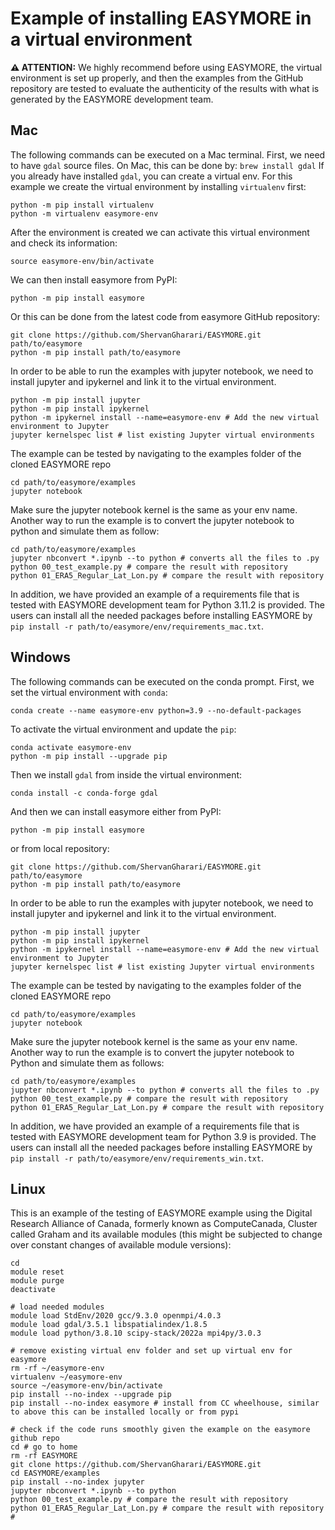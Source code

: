 # Example of installing EASYMORE in a virtual environment

**⚠ ATTENTION:**
We highly recommend before using EASYMORE, the virtual environment is set up properly, and then the examples from the GitHub repository are tested to evaluate the authenticity of the results with what is generated by the EASYMORE development team.

## Mac

The following commands can be executed on a Mac terminal.
First, we need to have `gdal` source files. On Mac, this can be done by:
```brew install gdal```
If you already have installed `gdal`, you can create a virtual env. For this example we create the virtual environment by installing `virtualenv` first:
```
python -m pip install virtualenv
python -m virtualenv easymore-env
```
After the environment is created we can activate this virtual environment and check its information:
```
source easymore-env/bin/activate
```
We can then install easymore from PyPI:
```
python -m pip install easymore
```
Or this can be done from the latest code from easymore GitHub repository:
```
git clone https://github.com/ShervanGharari/EASYMORE.git path/to/easymore
python -m pip install path/to/easymore
```
In order to be able to run the examples with jupyter notebook, we need to install jupyter and ipykernel and link it to the virtual environment.
```
python -m pip install jupyter
python -m pip install ipykernel
python -m ipykernel install --name=easymore-env # Add the new virtual environment to Jupyter
jupyter kernelspec list # list existing Jupyter virtual environments
```
The example can be tested by navigating to the examples folder of the cloned EASYMORE repo
```
cd path/to/easymore/examples
jupyter notebook
```
Make sure the jupyter notebook kernel is the same as your env name.
Another way to run the example is to convert the jupyter notebook to python and simulate them as follow:
```
cd path/to/easymore/examples
jupyter nbconvert *.ipynb --to python # converts all the files to .py
python 00_test_example.py # compare the result with repository
python 01_ERA5_Regular_Lat_Lon.py # compare the result with repository
```
In addition, we have provided an example of a requirements file that is tested with EASYMORE development team for Python 3.11.2 is provided. The users can install all the needed packages before installing EASYMORE by `pip install -r path/to/easymore/env/requirements_mac.txt`.


## Windows

The following commands can be executed on the conda prompt. First, we set the virtual environment with `conda`:
```
conda create --name easymore-env python=3.9 --no-default-packages
```
To activate the virtual environment and update the `pip`:
```
conda activate easymore-env
python -m pip install --upgrade pip
```
Then we install `gdal` from inside the virtual environment:
```
conda install -c conda-forge gdal

```
And then we can install easymore either from PyPI:
```
python -m pip install easymore
```
 or from local repository:
```
git clone https://github.com/ShervanGharari/EASYMORE.git path/to/easymore
python -m pip install path/to/easymore
```
In order to be able to run the examples with jupyter notebook, we need to install jupyter and ipykernel and link it to the virtual environment.
```
python -m pip install jupyter
python -m pip install ipykernel
python -m ipykernel install --name=easymore-env # Add the new virtual environment to Jupyter
jupyter kernelspec list # list existing Jupyter virtual environments
```
The example can be tested by navigating to the examples folder of the cloned EASYMORE repo
```
cd path/to/easymore/examples
jupyter notebook
```
Make sure the jupyter notebook kernel is the same as your env name.
Another way to run the example is to convert the jupyter notebook to Python and simulate them as follows:
```
cd path/to/easymore/examples
jupyter nbconvert *.ipynb --to python # converts all the files to .py
python 00_test_example.py # compare the result with repository
python 01_ERA5_Regular_Lat_Lon.py # compare the result with repository
```
In addition, we have provided an example of a requirements file that is tested with EASYMORE development team for Python 3.9 is provided. The users can install all the needed packages before installing EASYMORE by `pip install -r path/to/easymore/env/requirements_win.txt`.

## Linux

This is an example of the testing of EASYMORE example using the Digital Research Alliance of Canada, formerly known as ComputeCanada, Cluster called Graham and its available modules (this might be subjected to change over constant changes of available module versions):
```
cd
module reset
module purge
deactivate

# load needed modules
module load StdEnv/2020 gcc/9.3.0 openmpi/4.0.3
module load gdal/3.5.1 libspatialindex/1.8.5
module load python/3.8.10 scipy-stack/2022a mpi4py/3.0.3

# remove existing virtual env folder and set up virtual env for easymore
rm -rf ~/easymore-env
virtualenv ~/easymore-env
source ~/easymore-env/bin/activate
pip install --no-index --upgrade pip
pip install --no-index easymore # install from CC wheelhouse, similar to above this can be installed locally or from pypi

# check if the code runs smoothly given the example on the easymore github repo
cd # go to home
rm -rf EASYMORE
git clone https://github.com/ShervanGharari/EASYMORE.git
cd EASYMORE/examples
pip install --no-index jupyter
jupyter nbconvert *.ipynb --to python
python 00_test_example.py # compare the result with repository
python 01_ERA5_Regular_Lat_Lon.py # compare the result with repository
#
```

